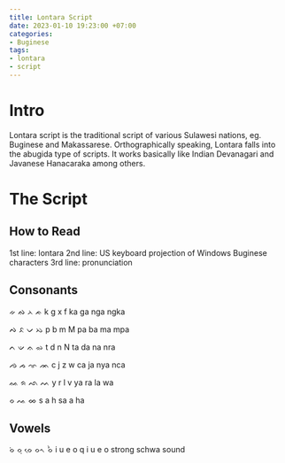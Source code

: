 ```yaml
---
title: Lontara Script
date: 2023-01-10 19:23:00 +07:00
categories:
- Buginese
tags:
- lontara
- script
---
```


# Intro
Lontara script is the traditional script of various Sulawesi nations, eg. Buginese and Makassarese. Orthographically speaking, Lontara falls into the abugida type of scripts. It works basically like Indian Devanagari and Javanese Hanacaraka among others.

# The Script
## How to Read
1st line: lontara
2nd line: US keyboard projection of Windows Buginese characters
3rd line: pronunciation
## Consonants
ᨀ  ᨁ  ᨂ   ᨃ
k  g  x   f
ka ga nga ngka

ᨄ  ᨅ  ᨆ  ᨇ
p  b  m  M
pa ba ma mpa

ᨈ  ᨉ  ᨊ  ᨋ
t  d  n  N
ta da na nra

ᨌ  ᨍ  ᨎ  ᨏ
c  j  z   w
ca ja nya nca

ᨐ ᨑ  ᨒ ᨓ
y  r  l  v
ya ra la wa

ᨔ  ᨕ ᨖ
s  a h
sa a ha
## Vowels
ᨔᨗ ᨔᨘ ᨔᨙ ᨔᨚ  ᨔᨛ
i u e o  q
i u e o  strong schwa sound